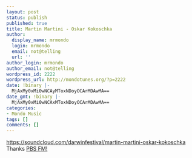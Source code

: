 ```yaml
---
layout: post
status: publish
published: true
title: Martin Martini - Oskar Kokoschka
author:
  display_name: mrmondo
  login: mrmondo
  email: not@telling
  url: ''
author_login: mrmondo
author_email: not@telling
wordpress_id: 2222
wordpress_url: http://mondotunes.org/?p=2222
date: !binary |-
  MjAxMy0xMi0wNCAyMToxNDoyOCArMDAwMA==
date_gmt: !binary |-
  MjAxMy0xMi0wNCAxMToxNDoyOCArMDAwMA==
categories:
- Mondo Music
tags: []
comments: []
---
```

https://soundcloud.com/darwinfestival/martin-martini-oskar-kokoschka
Thanks <a href="http://www.pbsfm.org.au/">PBS FM!</a>
